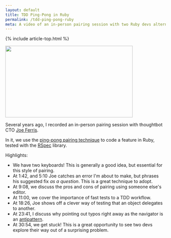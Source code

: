 ```yaml
---
layout: default
title: TDD Ping-Pong in Ruby
permalink: /tdd-ping-pong-ruby
meta: A video of an in-person pairing session with two Ruby devs alternating roles in the TDD process.
---
```


{% include article-top.html %}

<p class="py-6">
  <a href="https://thoughtbot.com/upcase/videos/ping-pong-paired-programing?wvideo=yiuj1c2zib">
    <img src="https://embedwistia-a.akamaihd.net/deliveries/2d97b2e123976b89ea0cce40a31b41360f829350.jpg?image_play_button_size=2x&amp;image_crop_resized=960x540&amp;image_play_button=1&amp;image_play_button_color=4291e6e0" width="400" height="225" style="width: 400px; height: 225px;">
  </a>
</p>


Several years ago, I recorded an in-person pairing session with thoughtbot CTO [Joe Ferris](https://twitter.com/joeferris).

In it, we use the [ping-pong pairing technique](/pair-programming-guide/styles) to code a feature in Ruby, tested with the [RSpec](http://rspec.info/) library.

Highlights:

- We have two keyboards! This is generally a good idea, but essential for this style of pairing.
- At 1:42, and 5:10 Joe catches an error I'm about to make, but phrases his suggested fix _as a question_. This is a great technique to adopt.
- At 9:08, we discuss the pros and cons of pairing using someone else's editor.
- At 11:00, we cover the importance of fast tests to a TDD workflow.
- At 18:26, Joe shows off a clever way of testing that an object delegates to another.
- At 23:41, I discuss why pointing out typos right away as the navigator is an [antipattern](/pair-programming-guide/antipatterns#leaping-on-errors-too-quickly).
- At 30:54, we get stuck! This is a great opportunity to see two devs explore their way out of a surprising problem.
